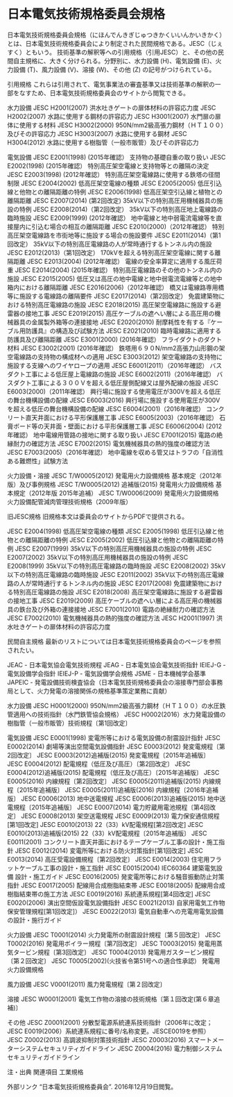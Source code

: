 # 日本電気技術規格委員会規格

日本電気技術規格委員会規格（にほんでんきぎじゅつきかくいいんかいきかく）とは、日本電気技術規格委員会により制定された民間規格である。JESC（じぇすく）ともいう。
技術基準の解釈等への引用規格（引用JESC）と、その他の民間自主規格に、大きく分けられる。分野別に、水力設備 (H)、電気設備 (E)、火力設備 (T)、風力設備 (V)、溶接 (W)、その他 (Z) の記号がつけられている。

引用規格
これらは引用されて、電気事業法の審査基準又は技術基準の解釈の一部をなすため、日本電気技術規格委員会のサイトから閲覧できる。

水力設備
JESC H2001(2007)  洪水吐きゲートの扉体材料の許容応力度
JESC H2002(2007)  水路に使用する鋼材の許容応力
JESC H3001(2007)  水門扉の扉体に使用する材料
JESC H3002(2000)  950N/mm2級高張力鋼材（ＨＴ１００）及びその許容応力
JESC H3003(2007)  水路に使用する鋼材
JESC H3004(2012)  水路に使用する樹脂管（一般市販管）及びその許容応力

電気設備
JESC E2001(1998) (2015年確認） 支持物の基礎自重の取り扱い
JESC E2002(1998) (2015年確認） 特別高圧架空電線と支持物等との離隔の決定
JESC E2003(1998) (2012年確認） 特別高圧架空電線路に使用する鉄塔の径間制限
JESC E2004(2002) 低高圧架空電線の種類
JESC E2005(2005) 低圧引込線と他物との離隔距離の特例
JESC E2006(1998) 低高圧架空引込線と植物との離隔距離
JESC E2007(2014) (第2回改定)  35kV以下の特別高圧用機械器具の施設の特例
JESC E2008(2014)（第2回改定） 35kV以下の特別高圧地上電線路の臨時施設
JESC E2009(1999) (2012年確認） 地中電線と地中弱電流電線等を直接屋内に引込む場合の相互の離隔距離
JESC E2010(2000)（2012年確認） 特別高圧架空電線路を市街地等に施設する場合の施設要件
JESC E2011(2014)（第1回改定） 35kV以下の特別高圧電線路の人が常時通行するトンネル内の施設
JESC E2012(2013)（第1回改定） 170kVを超える特別高圧架空電線に関する離隔距離
JESC E2013(2004) (2012年確認） 電線の安全率算定に適用する風圧荷重
JESC E2014(2004) (2015年確認） 特別高圧電線路のその他のトンネル内の施設
JESC E2015(2005) 低圧又は高圧の地中電線と地中弱電流電線等との地中箱内における離隔距離
JESC E2016(2006)（2012年確認） 橋又は電線路専用橋等に施設する電線路の離隔要件
JESC E2017(2014)（第2回改定） 免震建築物における特別高圧電線路の施設
JESC E2018(2015) 高圧架空電線路に施設する避雷器の接地工事
JESC E2019(2015) 高圧ケーブルの遮へい層による高圧用の機械器具の金属製外箱等の連接接地
JESC E2020(2010) 耐摩耗性を有する『ケーブル用防護具』の構造及び試験方法
JESC E2021(2010) 臨時電線路に適用する防護具及び離隔距離
JESC E3001(2000) (2016年確認） フライダクトのダクト材料
JESC E3002(2001) (2016年確認） 鉄塔用６９０N/mm2高張力山形鋼の架空電線路の支持物の構成材への適用
JESC E3003(2012) 架空電線路の支持物に施設する支線へのワイヤロープの適用
JESC E6001(2011）（2016年確認） バスダクト工事による低圧屋上電線路の施設
JESC E6002(2011)（2016年確認） バスダクト工事による３００Ｖを超える低圧屋側配線又は屋外配線の施設
JESC E6003(2000)（2011年確認） 興行場に施設する使用電圧が300Vを超える低圧の舞台機構設備の配線
JESC E6003(2016) 興行場に施設する使用電圧が300Vを超える低圧の舞台機構設備の配線
JESC E6004(2001)（2016年確認） コンクリート直天井面における平形保護層工事
JESC E6005(2003)（2016年確認） 石膏ボード等の天井面・壁面における平形保護層工事
JESC E6006(2004) (2012年確認） 地中電線用管路の接地に関する取り扱い
JESC E7001(2015) 電路の絶縁耐力の確認方法
JESC E7002(2015) 電気機械器具の熱的強度の確認方法
JESC E7003(2005)（2016年確認） 地中電線を収める管又はトラフの「自消性ある難燃性」試験方法

火力設備・溶接
JESC T/W0005(2012) 発電用火力設備規格 基本規定（2012年版）及び事例規格
JESC T/W0005(2012) 追補版(2015) 発電用火力設備規格 基本規定（2012年版 2015年追補）
JESC T/W0006(2009) 発電用火力設備規格 火力設備配管減肉管理技術規格（2009年版）

旧JESC規格
旧規格本文は委員会のサイトからPDFで提供される。

JESC E2004(1998) 低高圧架空電線の種類
JESC E2005(1998) 低圧引込線と他物との離隔距離の特例
JESC E2005(2002) 低圧引込線と他物との離隔距離の特例
JESC E2007(1999) 35kV以下の特別高圧用機械器具の施設の特例
JESC E2007(2002) 35kV以下の特別高圧用機械器具の施設の特例
JESC E2008(1999) 35kV以下の特別高圧電線路の臨時施設
JESC E2008(2002) 35kV以下の特別高圧電線路の臨時施設
JESC E2011(2002) 35kV以下の特別高圧電線路の人が常時通行するトンネル内の施設
JESC E2017(2008) 免震建築物における特別高圧電線路の施設
JESC E2018(2008) 高圧架空電線路に施設する避雷器の接地工事
JESC E2019(2009) 高圧ケーブルの遮へい層による高圧用の機械器具の鉄台及び外箱の連接接地
JESC E7001(2010) 電路の絶縁耐力の確認方法
JESC E7002(2010) 電気機械器具の熱的強度の確認方法
JESC H2001(1997) 洪水吐きゲートの扉体材料の許容応力度

民間自主規格
最新のリストについては日本電気技術規格委員会のページを参照されたい。

JEAC - 日本電気協会電気技術規程
JEAG - 日本電気協会電気技術指針
IEIEJ-G - 電気設備学会指針
IEIEJ-P - 電気設備学会規格
JSME - 日本機械学会基準
JAPEIC - 発電設備技術検査協会（日本電気技術規格委員会の溶接専門部会事務局として、火力発電の溶接関係の規格基準策定業務に貢献）

水力設備
JESC H0001(2000) 950N/mm2級高張力鋼材（ＨＴ１００）の水圧鉄管適用への技術指針（水門鉄管協会規格）
JESC H0002(2016）水力発電設備の樹脂管（一般市販管）技術規程〔第1回改定〕

電気設備
JESC E0001(1998)  変電所等における電気設備の耐震設計指針
JESC E0002(2014)  劇場等演出空間電気設備指針
JESC E0003(2012)  発変電規程〔第2回改定〕
JESC E0003(2012)追補版(2015)  発変電規程〔2015年追補版〕
JESC E0004(2012)  配電規程（低圧及び高圧）〔第2回改定〕
JESC E0004(2012)追補版(2015)  配電規程（低圧及び高圧）〔2015年追補版〕
JESC E0005(2016)  内線規程〔第2回改定〕
JESC E0005(2011)追補版(2015)  内線規程〔2015年追補版〕
JESC E0005(2011)追補版(2016)  内線規程〔2016年追補版〕
JESC E0006(2013)  地中送電規程
JESC E0006(2013)追補版(2015)  地中送電規程〔2015年追補版〕
JESC E0007(2014)  電力貯蔵用電池規程〔第4回改定〕
JESC E0008(2013)  架空送電規程
JESC E0009(2013)  電力保安通信規程[第1回改定]
JESC E0010(2013)  22（33）kV配電規程[第2回改定]
JESC E0010(2013)追補版(2015)  22（33）kV配電規程〔2015年追補版〕
JESC E0011(2001)  コンクリート直天井面におけるテープケーブル工事の設計・施工指針
JESC E0012(2014)  変電所等における防火対策指針[第1回改定]
JESC E0013(2014)  高圧受電設備規程〔第2回改定〕
JESC E0014(2003)  住宅用フラットケーブル工事の設計・施工指針
JESC E0015(2004)  IEC60364 建築電気設備 設計・施工ガイド
JESC E0016(2005)  発変電所等における騒音振動防止対策指針
JESC E0017(2005)  配線用合成樹脂結束帯
JESC E0018(2005)  配線用合成樹脂結束帯の施工方法
JESC E0019(2016)  系統連系規程[第4回改定]
JESC E0020(2006)  演出空間仮設電気設備指針
JESC E0021(2013)  自家用電気工作物保安管理規程[第1回改定]）
JESC E0022(2013)  電気自動車への充電用電気設備の設計・施行ガイド

火力設備
JESC T0001(2014)  火力発電所の耐震設計規程〔第５回改定〕
JESC T0002(2016)  発電用ボイラー規程〔第7回改定〕
JESC T0003(2015)  発電用蒸気タービン規程〔第3回改定〕
JESC T0004(2013)  発電用ガスタービン規程〔第２回改定〕
JESC T0005(2002)(火技省令第51号への適合性承認） 発電用火力設備規格

風力設備
JESC V0001(2011) 風力発電規程〔第２回改定〕

溶接
JESC W0001(2001)  電気工作物の溶接の技術規格〔第１回改定(第６章追補)〕

その他
JESC Z0001(2001)  分散型電源系統連系技術指針（2006年に改定；JESC E0019(2006）系統連系規程に番号/名称変更。JESCE0019を参照）
JESC Z0002(2013)  高調波抑制対策技術指針
JESC Z0003(2016)  スマートメーターシステムセキュリティガイドライン
JESC Z0004(2016)  電力制御システムセキュリティガイドライン

注・出典
関連項目
工業規格

外部リンク
“日本電気技術規格委員会”. 2016年12月19日閲覧。